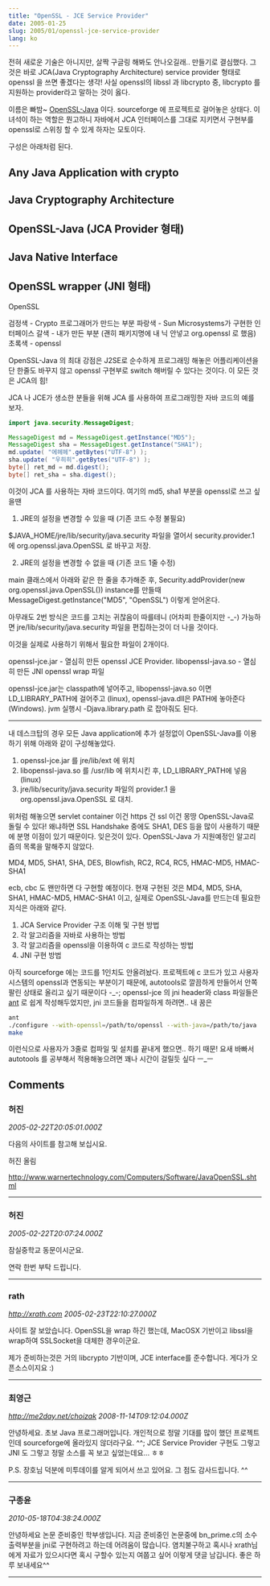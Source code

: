 ```yaml
---
title: "OpenSSL - JCE Service Provider"
date: 2005-01-25
slug: 2005/01/openssl-jce-service-provider
lang: ko
---
```


전혀 새로운 기술은 아니지만, 살짝 구글링 해봐도 안나오길래.. 만들기로 결심했다.
그것은 바로 JCA(Java Cryptography Architecture) service provider 형태로 openssl 을 쓰면 좋겠다는 생각!
사실 openssl의 libssl 과 libcrypto 중, libcrypto 를 지원하는 provider라고 말하는 것이 옳다.

이름은 빠밤~ [OpenSSL-Java](http://sourceforge.net/projects/openssl-java) 이다. sourceforge 에 프로젝트로 걸어놓은 상태다. 이녀석이 하는 역할은 뭔고하니 자바에서 JCA 인터페이스를 그대로 지키면서 구현부를 openssl로 스위칭 할 수 있게 하자는 모토이다.

구성은 아래처럼 된다.

Any Java Application with crypto 
----------------
Java Cryptography Architecture
----------------
OpenSSL-Java (JCA Provider 형태)
-----------------
Java Native Interface
-----------------
OpenSSL wrapper (JNI 형태)
-----------------
OpenSSL

검정색 - Crypto 프로그래머가 만드는 부분
파랑색 - Sun Microsystems가 구현한 인터페이스
갈색 - 내가 만든 부분 (괜히 패키지명에 내 닉 안넣고 org.openssl 로 했음)
초록색 - openssl 

OpenSSL-Java 의 최대 강점은 J2SE로 순수하게 프로그래밍 해놓은 어플리케이션을 단 한줄도 바꾸지 않고 openssl 구현부로 switch 해버릴 수 있다는 것이다. 이 모든 것은 JCA의 힘!

JCA 나 JCE가 생소한 분들을 위해 JCA 를 사용하여 프로그래밍한 자바 코드의 예를 보자.

```java
import java.security.MessageDigest;

MessageDigest md = MessageDigest.getInstance("MD5");
MessageDigest sha = MessageDigest.getInstance("SHA1");
md.update( "에헤헤".getBytes("UTF-8") );
sha.update( "우히히".getBytes("UTF-8") );
byte[] ret_md = md.digest();
byte[] ret_sha = sha.digest();
```

이것이 JCA 를 사용하는 자바 코드이다. 여기의 md5, sha1 부분을 openssl로 쓰고 싶을땐

1. JRE의 설정을 변경할 수 있을 때 (기존 코드 수정 불필요)

$JAVA_HOME/jre/lib/security/java.security 파일을 열어서
security.provider.1 에 org.openssl.java.OpenSSL 로 바꾸고 저장.

2. JRE의 설정을 변경할 수 없을 때 (기존 코드 1줄 수정)

main 클래스에서 아래와 같은 한 줄을 추가해준 후,
Security.addProvider(new org.openssl.java.OpenSSL())
instance를 만들때 MessageDigest.getInstance("MD5", "OpenSSL") 이렇게 얻어온다.

아무래도 2번 방식은 코드를 고치는 귀찮음이 따를테니 (어차피 한줄이지만 -_-) 가능하면 jre/lib/security/java.security 파일을 편집하는것이 더 나을 것이다.

이것을 실제로 사용하기 위해서 필요한 파일이 2개이다.

openssl-jce.jar - 열심히 만든 openssl JCE Provider.
libopenssl-java.so  - 열심히 만든 JNI openssl wrap 파일

openssl-jce.jar는 classpath에 넣어주고, libopenssl-java.so 이면 LD_LIBRARY_PATH에 걸어주고 (linux), openssl-java.dll은 PATH에 놓아준다(Windows).  jvm 실행시 -Djava.library.path 로 잡아줘도 된다. 

-------------------------------------------------------
내 데스크탑의 경우 모든 Java application에 추가 설정없이 OpenSSL-Java를 이용하기 위해 아래와 같이 구성해놓았다.

1. openssl-jce.jar 를 jre/lib/ext 에 위치
2. libopenssl-java.so 를 /usr/lib 에 위치시킨 후, LD_LIBRARY_PATH에 넣음 (linux)
3. jre/lib/security/java.security 파일의 provider.1 을 org.openssl.java.OpenSSL 로 대치.

위처럼 해놓으면 servlet container 이건 https 건 ssl 이건 몽땅 OpenSSL-Java로 돌릴 수 있다! 왜냐하면 SSL Handshake 중에도 SHA1, DES 등을 많이 사용하기 때문에 분명 이점이 있기 때문이다.
잊은것이 있다. OpenSSL-Java 가 지원예정인 알고리즘의 목록을 말해주지 않았다.

MD4, MD5, SHA1, SHA, DES, Blowfish, RC2, RC4, RC5, HMAC-MD5, HMAC-SHA1

ecb, cbc 도 왠만하면 다 구현할 예정이다. 
현재 구현된 것은 MD4, MD5, SHA, SHA1, HMAC-MD5, HMAC-SHA1 이고, 실제로 OpenSSL-Java를 만드는데 필요한 지식은 아래와 같다.

1. JCA Service Provider 구조 이해 및 구현 방법
2. 각 알고리즘을 자바로 사용하는 방법
3. 각 알고리즘을 openssl을 이용하여 c 코드로 작성하는 방법
4. JNI 구현 방법

아직 sourceforge 에는 코드를 1인치도 안올려놨다. 프로젝트에 c 코드가 있고 사용자 시스템의 openssl과 연동되는 부분이기 때문에, autotools로 깔끔하게 만들어서 안쪽팔린 상태로 올리고 싶기 때문이다 -_-;
openssl-jce 의 jni header와 class 파일들은 [ant](javascript:void(0);/*fckeditortemplink*/) 로 쉽게 작성해두었지만, jni 코드들을 컴파일하게 하려면.. 내 꿈은

```bash
ant
./configure --with-openssl=/path/to/openssl --with-java=/path/to/java 
make 
```

이런식으로 사용자가 3줄로 컴파일 및 설치를 끝내게 했으면.. 하기 때문!
요새 바빠서 autotools 를 공부해서 적용해놓으려면 꽤나 시간이 걸릴듯 싶다 ㅡ_ㅡ

## Comments

### 허진
*2005-02-22T20:05:01.000Z*

다음의 사이트를 참고해 보십시요.

허진 올림

http://www.warnertechnology.com/Computers/Software/JavaOpenSSL.shtml

---

### 허진
*2005-02-22T20:07:24.000Z*

잠실중학교 동문이시군요.

연락 한번 부탁 드립니다.

---

### rath
*http://xrath.com*
*2005-02-23T22:10:27.000Z*

사이트 잘 보았습니다. OpenSSL을 wrap 하긴 했는데, MacOSX 기반이고 libssl을 wrap하여 SSLSocket을 대체한 경우이군요.

제가 준비하는것은 거의 libcrypto 기반이며, JCE interface를 준수합니다. 게다가 오픈소스이지요 :)

---

### 최영근
*http://me2day.net/choizak*
*2008-11-14T09:12:04.000Z*

안녕하세요. 초보 Java 프로그래머입니다.
개인적으로 정말 기대를 많이 했던 프로젝트인데 sourceforge에 올라있지 않더라구요. ^^; JCE Service Provider 구현도 그렇고 JNI 도 그렇고 정말 소스를 꼭 보고 싶었는데요... ㅎㅎ

P.S. 장호님 덕분에 미투데이를 알게 되어서 쓰고 있어요. 그 점도 감사드립니다. ^^

---

### 구종윤
*2010-05-18T04:38:24.000Z*

안녕하세요 논문 준비중인 학부생입니다.
지금 준비중인 논문중에 bn_prime.c의 소수출력부분을 jni로 구현하려고 하는데 어려움이 많습니다.
염치불구하고 혹시나 xrath님에게 자료가 있으시다면 혹시 구할수 있는지 여쭙고 싶어 이렇게 댓글 남깁니다.
좋은 하루 보내세요^^

---

